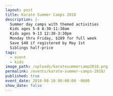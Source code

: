 ```yaml
---
layout: post
title: Karate Summer Camps 2018
description: |-
  Summer day camps with themed activities
  Kids ages 5-8 8:30-11:30am
  Kids ages 9-13 12:30-3:30pm
  Monday thru Friday, $189 for full week
  Save $40 if registered by May 1st
  Siblings half-price
tags:
  - event
  - kids
image_path: /uploads/karatesummercamp2018.png
permalink: /events/karate-summer-camps-2018/
published: true
event_date: 2018-08-10 00:00:00 -0600
show_date: false
---
```



